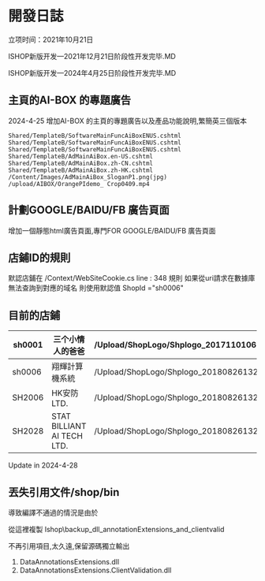 # 開發日誌

立项时间：2021年10月21日

ISHOP新版开发—2021年12月21日阶段性开发完毕.MD

ISHOP新版开发—2024年4月25日阶段性开发完毕.MD

## 主頁的AI-BOX 的專題廣告

2024-4-25 增加AI-BOX 的主頁的專題廣告以及產品功能說明,繁簡英三個版本

```
Shared/TemplateB/SoftwareMainFuncAiBoxENUS.cshtml
Shared/TemplateB/SoftwareMainFuncAiBoxENUS.cshtml
Shared/TemplateB/SoftwareMainFuncAiBoxENUS.cshtml
Shared/TemplateB/AdMainAiBox.en-US.cshtml
Shared/TemplateB/AdMainAiBox.zh-CN.cshtml
Shared/TemplateB/AdMainAiBox.zh-HK.cshtml
/Content/Images/AdMainAiBox_SloganP1.png(jpg)
/upload/AIBOX/OrangePIdemo_ Crop0409.mp4
```



## 計劃GOOGLE/BAIDU/FB 廣告頁面

增加一個靜態html廣告頁面,專門FOR GOOGLE/BAIDU/FB 廣告頁面

## 店鋪ID的規則

默認店鋪在 /Context/WebSiteCookie.cs  line : 348
規則 如果從uri請求在數據庫無法查詢到對應的域名 則使用默認值 ShopId ="sh0006"

## 目前的店鋪

| sh0001 | 三个小情人的爸爸           | /Upload/ShopLogo/Shplogo_20171101063317284.png |
| ------ | -------------------------- | ---------------------------------------------- |
| sh0006 | 翔輝計算機系統             | /Upload/ShopLogo/Shplogo_20180826132306638.png |
| SH2006 | HK安防  LTD.               | /Upload/ShopLogo/Shplogo_20180826132306638.png |
| SH2028 | STAT BILLIANT AI TECH LTD. | /Upload/ShopLogo/Shplogo_20180826132306638.png |

Update in 2024-4-28

## 丟失引用文件/shop/bin 

導致編譯不通過的情況是由於

 從這裡複製 Ishop\backup_dll_annotationExtensions_and_clientvalid

 不再引用項目,太久遠,保留源碼獨立輸出

1.  DataAnnotationsExtensions.dll
2. DataAnnotationsExtensions.ClientValidation.dll